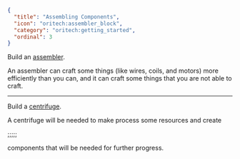 ```json
{
  "title": "Assembling Components",
  "icon": "oritech:assembler_block",
  "category": "oritech:getting_started",
  "ordinal": 3
}
```

Build an [assembler](^oritech:processing/assembler).

An assembler can craft some things (like wires, coils, and motors) more efficiently than you can, and it can craft some things that you are not able to craft.

---

Build a [centrifuge](^oritech:processing/centrifuge).

A centrifuge will be needed to make process some resources and create

;;;;;

components that will be needed for further progress.